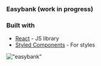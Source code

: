 ### Easybank **(work in progress)**

### Built with

- [React](https://reactjs.org/) - JS library
- [Styled Components](https://styled-components.com/) - For styles

!["easybank"](https://github.com/johncabang/react-easybank/blob/main/docs/react-easybank-sceenshot-desktop-fullpage-001?raw=true)
